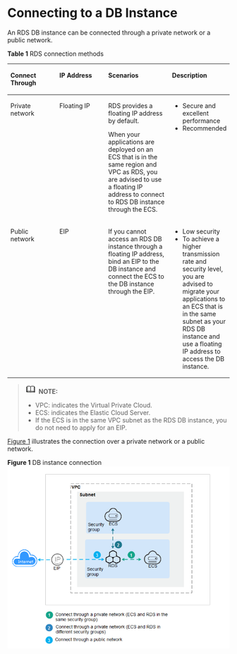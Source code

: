 # Connecting to a DB Instance<a name="rds_02_0060"></a>

An RDS DB instance can be connected through a private network or a public network.

**Table  1**  RDS connection methods

<a name="table34881931174318"></a>
<table><thead align="left"><tr id="row248916316436"><th class="cellrowborder" valign="top" width="22.772277227722775%" id="mcps1.2.5.1.1"><p id="p94898312434"><a name="p94898312434"></a><a name="p94898312434"></a><strong id="b2661739175512"><a name="b2661739175512"></a><a name="b2661739175512"></a>Connect Through</strong></p>
</th>
<th class="cellrowborder" valign="top" width="22.772277227722775%" id="mcps1.2.5.1.2"><p id="p10489131104311"><a name="p10489131104311"></a><a name="p10489131104311"></a><strong id="b1793194110559"><a name="b1793194110559"></a><a name="b1793194110559"></a>IP Address</strong></p>
</th>
<th class="cellrowborder" valign="top" width="29.7029702970297%" id="mcps1.2.5.1.3"><p id="p5489103154315"><a name="p5489103154315"></a><a name="p5489103154315"></a><strong id="b9504164312554"><a name="b9504164312554"></a><a name="b9504164312554"></a>Scenarios</strong></p>
</th>
<th class="cellrowborder" valign="top" width="24.752475247524753%" id="mcps1.2.5.1.4"><p id="p98541156195517"><a name="p98541156195517"></a><a name="p98541156195517"></a><strong id="a97668864bf874d57b57a1c1492147784"><a name="a97668864bf874d57b57a1c1492147784"></a><a name="a97668864bf874d57b57a1c1492147784"></a>Description</strong></p>
</th>
</tr>
</thead>
<tbody><tr id="row248973134318"><td class="cellrowborder" valign="top" width="22.772277227722775%" headers="mcps1.2.5.1.1 "><p id="p48571255124517"><a name="p48571255124517"></a><a name="p48571255124517"></a>Private network</p>
</td>
<td class="cellrowborder" valign="top" width="22.772277227722775%" headers="mcps1.2.5.1.2 "><p id="p15489153115438"><a name="p15489153115438"></a><a name="p15489153115438"></a>Floating IP</p>
</td>
<td class="cellrowborder" valign="top" width="29.7029702970297%" headers="mcps1.2.5.1.3 "><p id="p7735048144619"><a name="p7735048144619"></a><a name="p7735048144619"></a>RDS provides a floating IP address by default.</p>
<p id="p273517483465"><a name="p273517483465"></a><a name="p273517483465"></a>When your applications are deployed on an ECS that is in the same region and VPC as RDS, you are advised to use a floating IP address to connect to RDS DB instance through the ECS.</p>
</td>
<td class="cellrowborder" valign="top" width="24.752475247524753%" headers="mcps1.2.5.1.4 "><a name="ul589414895513"></a><a name="ul589414895513"></a><ul id="ul589414895513"><li>Secure and excellent performance</li><li>Recommended</li></ul>
</td>
</tr>
<tr id="row871255113459"><td class="cellrowborder" valign="top" width="22.772277227722775%" headers="mcps1.2.5.1.1 "><p id="p55021336184516"><a name="p55021336184516"></a><a name="p55021336184516"></a>Public network</p>
</td>
<td class="cellrowborder" valign="top" width="22.772277227722775%" headers="mcps1.2.5.1.2 "><p id="p3714351114515"><a name="p3714351114515"></a><a name="p3714351114515"></a>EIP</p>
</td>
<td class="cellrowborder" valign="top" width="29.7029702970297%" headers="mcps1.2.5.1.3 "><p id="p209631558165410"><a name="p209631558165410"></a><a name="p209631558165410"></a>If you cannot access an RDS DB instance through a floating IP address, bind an EIP to the DB instance and connect the ECS to the DB instance through the EIP.</p>
</td>
<td class="cellrowborder" valign="top" width="24.752475247524753%" headers="mcps1.2.5.1.4 "><a name="ul58856110012"></a><a name="ul58856110012"></a><ul id="ul58856110012"><li>Low security</li><li>To achieve a higher transmission rate and security level, you are advised to migrate your applications to an ECS that is in the same subnet as your RDS DB instance and use a floating IP address to access the DB instance.</li></ul>
</td>
</tr>
</tbody>
</table>

>![](public_sys-resources/icon-note.gif) **NOTE:**   
>-   VPC: indicates the Virtual Private Cloud.  
>-   ECS: indicates the Elastic Cloud Server.  
>-   If the ECS is in the same VPC subnet as the RDS DB instance, you do not need to apply for an EIP.  

[Figure 1](#fig6120201385414)  illustrates the connection over a private network or a public network.

**Figure  1**  DB instance connection<a name="fig6120201385414"></a>  
![](figures/db-instance-connection.png "db-instance-connection")

